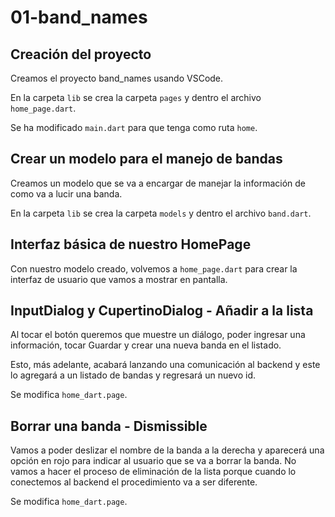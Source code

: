 # 01-band_names

## Creación del proyecto

Creamos el proyecto band_names usando VSCode.

En la carpeta `lib` se crea la carpeta `pages` y dentro el archivo `home_page.dart`.

Se ha modificado `main.dart` para que tenga como ruta `home`.

## Crear un modelo para el manejo de bandas

Creamos un modelo que se va a encargar de manejar la información de como va a lucir una banda.

En la carpeta `lib` se crea la carpeta `models` y dentro el archivo `band.dart`.

## Interfaz básica de nuestro HomePage

Con nuestro modelo creado, volvemos a `home_page.dart` para crear la interfaz de usuario que vamos a mostrar en pantalla.

## InputDialog y CupertinoDialog - Añadir a la lista

Al tocar el botón queremos que muestre un diálogo, poder ingresar una información, tocar Guardar y crear una nueva banda en el listado. 

Esto, más adelante, acabará lanzando una comunicación al backend y este lo agregará a un listado de bandas y regresará un nuevo id.

Se modifica `home_dart.page`.

## Borrar una banda - Dismissible

Vamos a poder deslizar el nombre de la banda a la derecha y aparecerá una opción en rojo para indicar al usuario que se va a borrar la banda. No vamos a hacer el proceso de eliminación de la lista porque cuando lo conectemos al backend el procedimiento va a ser diferente.

Se modifica `home_dart.page`.